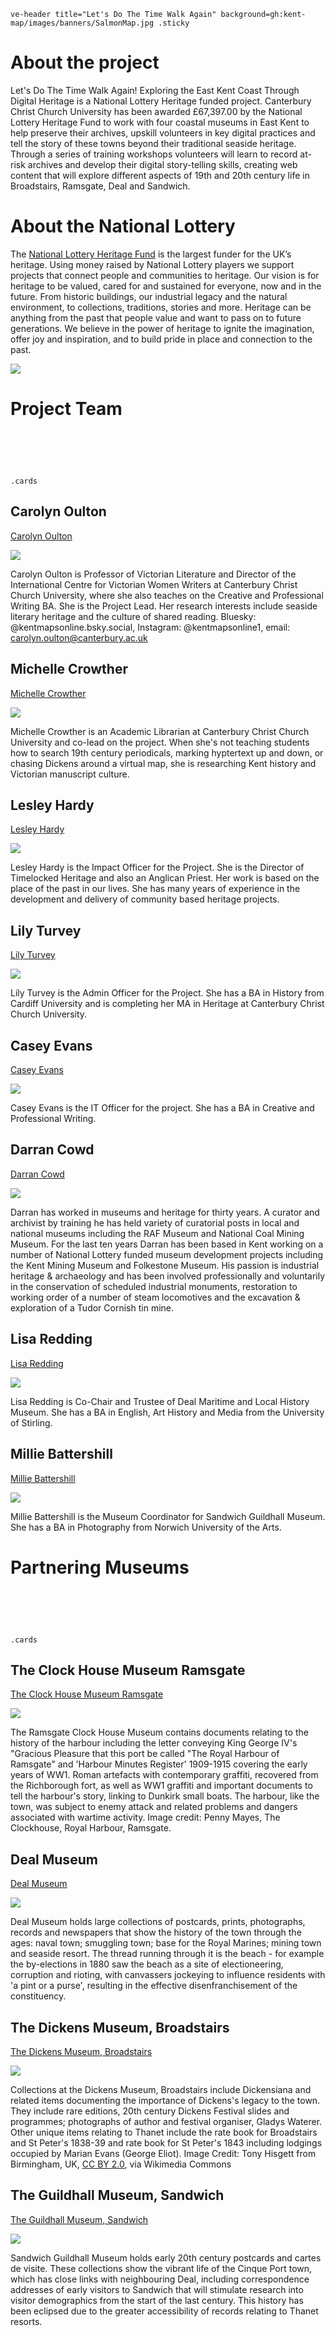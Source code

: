 <style>
  .card-image { height: 300px; }
  .card-abstract { -webkit-line-clamp: 10; }
</style>

`ve-header title="Let's Do The Time Walk Again" background=gh:kent-map/images/banners/SalmonMap.jpg .sticky`

# About the project

Let's Do The Time Walk Again! Exploring the East Kent Coast Through Digital Heritage is a National Lottery Heritage funded project. Canterbury Christ Church University has been awarded £67,397.00 by the National Lottery Heritage Fund to work with four coastal museums in East Kent to help preserve their archives, upskill volunteers in key digital practices and tell the story of these towns beyond their traditional seaside heritage. Through a series of training workshops volunteers will learn to record at-risk archives and develop their digital story-telling skills, creating web content that will explore different aspects of 19th and 20th century life in Broadstairs, Ramsgate, Deal and Sandwich.

# About the National Lottery

The [National Lottery Heritage Fund](heritagefund.org.uk) is the largest funder for the UK’s heritage. Using money raised by National Lottery players we support projects that connect people and communities to heritage. Our vision is for heritage to be valued, cared for and sustained for everyone, now and in the future. From historic buildings, our industrial legacy and the natural environment, to collections, traditions, stories and more. Heritage can be anything from the past that people value and want to pass on to future generations. We believe in the power of heritage to ignite the imagination, offer joy and inspiration, and to build pride in place and connection to the past.

![](https://raw.githubusercontent.com/kent-map/images/main/misc/TNLHF_English_Acknowledgement_Stamp_Colour_PNG.png)

# Project Team

# &nbsp; 
`.cards`

## Carolyn Oulton

[Carolyn Oulton]()

![](https://iiif.juncture-digital.org/thumbnail?url=https://raw.githubusercontent.com/kent-map/images/main/misc/CO_in_bookshop.jpg)

Carolyn Oulton is Professor of Victorian Literature and Director of the International Centre for Victorian Women Writers at Canterbury Christ Church University, where she also teaches on the Creative and Professional Writing BA. She is the Project Lead. Her research interests include seaside literary heritage and the culture of shared reading. Bluesky: ‪@kentmapsonline.bsky.social‬, Instagram: @kentmapsonline1, email: carolyn.oulton@canterbury.ac.uk

## Michelle Crowther

[Michelle Crowther]()

![](https://iiif.juncture-digital.org/thumbnail?url=https://raw.githubusercontent.com/kent-map/images/main/misc/Michelle.jpg)

Michelle Crowther is an Academic Librarian at Canterbury Christ Church University and co-lead on the project. When she's not teaching students how to search 19th century periodicals, marking hyptertext up and down, or chasing Dickens around a virtual map, she is researching Kent history and Victorian manuscript culture. 

## Lesley Hardy

[Lesley Hardy]()

![](https://iiif.juncture-digital.org/thumbnail?url=https://raw.githubusercontent.com/kent-map/images/main/misc/lesley.jpg)

Lesley Hardy is the Impact Officer for the Project. She is the Director of Timelocked Heritage and also an Anglican Priest. Her work is based on the place of the past in our lives. She has many years of experience in the development and delivery of community based heritage projects.

## Lily Turvey

[Lily Turvey]()

![](https://iiif.juncture-digital.org/thumbnail?url=https://raw.githubusercontent.com/kent-map/images/main/misc/lily.jpg)

Lily Turvey is the Admin Officer for the Project. She has a BA in History from Cardiff University and is completing her MA in Heritage at Canterbury Christ Church University.


## Casey Evans

[Casey Evans]()

![](https://iiif.juncture-digital.org/thumbnail?url=https://raw.githubusercontent.com/kent-map/images/main/misc/xx.jpg)

Casey Evans is the IT Officer for the project. She has a BA in Creative and Professional Writing.


## Darran Cowd

[Darran Cowd]()

![](https://iiif.juncture-digital.org/thumbnail?url=https://raw.githubusercontent.com/kent-map/images/main/misc/darran_cowd.jpg)

Darran has worked in museums and heritage for thirty years. A curator and archivist by training he has held variety of curatorial posts in local and national museums including the RAF Museum and National Coal Mining Museum. For the last ten years Darran has been based in Kent working on a number of National Lottery funded museum development projects including the Kent Mining Museum and Folkestone Museum. His passion is industrial heritage & archaeology and has been involved professionally and voluntarily in the conservation of scheduled industrial monuments, restoration to working order of a number of steam locomotives and the excavation & exploration of a Tudor Cornish tin mine.


## Lisa Redding

[Lisa Redding]()

![](https://iiif.juncture-digital.org/thumbnail?url=https://raw.githubusercontent.com/kent-map/images/main/misc/xx.jpg)

Lisa Redding is Co-Chair and Trustee of Deal Maritime and Local History Museum. She has a BA in English, Art History and Media from the University of Stirling.


## Millie Battershill

[Millie Battershill]()

![](https://iiif.juncture-digital.org/thumbnail?url=https://raw.githubusercontent.com/kent-map/images/main/misc/xx.jpg)

Millie Battershill is the Museum Coordinator for Sandwich Guildhall Museum. She has a BA in Photography from Norwich University of the Arts.


# Partnering Museums

# &nbsp; 
`.cards`

## The Clock House Museum Ramsgate

[The Clock House Museum Ramsgate](/clockhouse)

![](https://iiif.juncture-digital.org/thumbnail?url=https://upload.wikimedia.org/wikipedia/commons/0/00/The_Clockhouse%2C_Royal_Harbour%2C_Ramsgate_-_geograph.org.uk_-_156308.jpg)

The Ramsgate Clock House Museum contains documents relating to the history of the harbour including the letter conveying King George IV's "Gracious Pleasure that this port be called "The Royal Harbour of Ramsgate" and 'Harbour Minutes Register' 1909-1915 covering the early years of WW1. Roman artefacts with contemporary graffiti, recovered from the Richborough fort, as well as WW1 graffiti and important documents to tell the harbour's story, linking to Dunkirk small boats. The harbour, like the town, was subject to enemy attack and related problems and dangers associated with wartime activity. Image credit: Penny Mayes, The Clockhouse, Royal Harbour, Ramsgate.

## Deal Museum

[Deal Museum](/dealmuseum)

![](https://iiif.juncture-digital.org/thumbnail?url=https://raw.githubusercontent.com/kent-map/images/main/misc/dealmuseum.jpg)

Deal Museum holds large collections of postcards, prints, photographs, records and newspapers that show the history of the town through the ages: naval town; smuggling town; base for the Royal Marines; mining town and seaside resort. The thread running through it is the beach - for example the by-elections in 1880 saw the beach as a site of electioneering, corruption and rioting, with canvassers jockeying to influence residents with 'a pint or a purse', resulting in the effective disenfranchisement of the constituency. 

## The Dickens Museum, Broadstairs

[The Dickens Museum, Broadstairs](/dickensmuseum)

![](https://iiif.juncture-digital.org/thumbnail?url=https://upload.wikimedia.org/wikipedia/commons/d/d3/Dickens_House_Broadstairs.jpg)

Collections at the Dickens Museum, Broadstairs include Dickensiana and related items documenting the importance of Dickens's legacy to the town. They include rare editions, 20th century Dickens Festival slides and
programmes; photographs of author and festival organiser, Gladys Waterer. Other unique items relating to Thanet include the rate book for Broadstairs and St Peter's 1838-39 and rate book for St Peter's 1843 including lodgings occupied by Marian Evans (George Eliot). Image Credit: Tony Hisgett from Birmingham, UK, [CC BY 2.0](https://creativecommons.org/licenses/by/2.0), via Wikimedia Commons

## The Guildhall Museum, Sandwich

[The Guildhall Museum, Sandwich](/sandwich)

![](https://iiif.juncture-digital.org/thumbnail?url=https://raw.githubusercontent.com/kent-map/images/main/misc/guildhallmuseum.jpg)

Sandwich Guildhall Museum holds early 20th century postcards and cartes de visite. These collections show the vibrant life of the Cinque Port town, which has close links with neighbouring Deal, including correspondence addresses of early visitors to Sandwich that will stimulate research into visitor demographics from the start of the last century. This history has been eclipsed due to the greater accessibility of records relating to Thanet resorts. 

